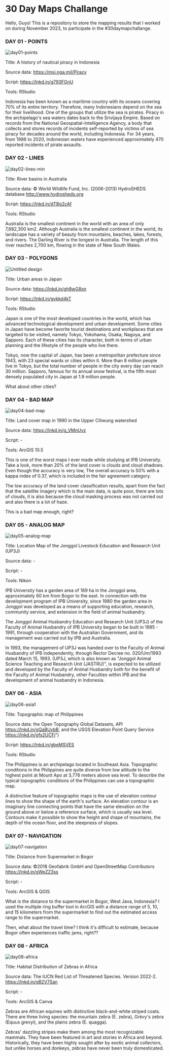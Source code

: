 # 30 Day Maps Challange
Hello, Guys! This is a repository to store the mapping results that I worked on during November 2023, to participate in the #30daymapchallange.

### **DAY 01 - POINTS** 
![day01-points](https://github.com/datoeltoel/30daymapchallange2023/assets/122730418/e7ccdd6b-48da-4750-bba4-48a4692520c5)

Title: A history of nautical piracy in Indonesia

Source data: https://msi.nga.mil/Piracy 

Script: https://lnkd.in/g793FGnU

Tools: RStudio

Indonesia has been known as a maritime country with its oceans covering 70% of its entire territory. Therefore, many Indonesians depend on the sea for their livelihood. One of the groups that utilize the sea is pirates. Piracy in the archipelago's sea waters dates back to the Srivijaya Empire. Based on records from the National Geospatial-Intelligence Agency, a body that collects and stores records of incidents self-reported by victims of sea piracy for decades around the world, including Indonesia. For 34 years, from 1986 to 2020, Indonesian waters have experienced approximately 470 reported incidents of pirate assaults.

### **DAY 02 - LINES** 
![day02-lines-min](https://github.com/datoeltoel/30daymapchallange2023/assets/122730418/8130343e-dcc5-4b65-9ddb-8a14863ff65e)

Title: River basins in Australia

Source data: © World Wildlife Fund, Inc. (2006-2013) HydroSHEDS database http://www.hydrosheds.org

Script: https://lnkd.in/dTBg2cAf

Tools: RStudio

Australia is the smallest continent in the world with an area of only 7,682,300 km2. Although Australia is the smallest continent in the world, its landscape has a variety of beauty from mountains, beaches, lakes, forests, and rivers. The Darling River is the longest in Australia. The length of this river reaches 2,700 km, flowing in the state of New South Wales.

### **DAY 03 - POLYGONS**
![Untitled design](https://github.com/datoeltoel/30daymapchallange2023/assets/122730418/526134af-6e6f-40b0-b635-a24cc43a7de2)

Title: Urban areas in Japan

Source data: https://lnkd.in/gh8wG8sn

Script: https://lnkd.in/gvkkd4kT

Tools: RStudio

Japan is one of the most developed countries in the world, which has advanced technological development and urban development. Some cities in Japan have become favorite tourist destinations and workplaces that are targeted to be visited, namely Tokyo, Yokohama, Osaka, Nagoya, and Sapporo. Each of these cities has its character, both in terms of urban planning and the lifestyle of the people who live there.

Tokyo, now the capital of Japan, has been a metropolitan prefecture since 1943, with 23 special wards or cities within it. More than 8 million people live in Tokyo, but the total number of people in the city every day can reach 30 million. Sapporo, famous for its annual snow festival, is the fifth most densely populated city in Japan at 1.9 million people.

What about other cities?

### **DAY 04 - BAD MAP**
![day04-bad-map](https://github.com/datoeltoel/30daymapchallange2023/assets/122730418/22b0e080-5e1a-45cc-bb93-511d6383b44a)

Title: Land cover map in 1990 in the Upper Ciliwung watershed

Source data: https://lnkd.in/g_VMnUvz

Script: -

Tools: ArcGIS 10.5

This is one of the worst maps I ever made while studying at IPB University. Take a look, more than 20% of the land cover is clouds and cloud shadows. Even though the accuracy is very low, The overall accuracy is 50% with a kappa index of 0.37, which is included in the fair agreement category. 

The low accuracy of the land cover classification results, apart from the fact that the satellite imagery which is the main data, is quite poor, there are lots of clouds, it is also because the cloud masking process was not carried out and also there is a lot of haze.

This is a bad map enough, right?

### **DAY 05 - ANALOG MAP**
![day05-analog-map](https://github.com/datoeltoel/30daymapchallange2023/assets/122730418/1fe5ea1b-4491-4995-8cf7-fce1f6c04074)

Title: Location Map of the Jonggol Livestock Education and Research Unit (UP3J) 

Source data: -

Script: -

Tools: Nikon 

IPB University has a garden area of 169 ha in the Jonggol area, approximately 60 km from Bogor to the east. In connection with the development program of IPB University, since 1980 the garden area in Jonggol was developed as a means of supporting education, research, community service, and extension in the field of animal husbandry. 

The Jonggol Animal Husbandry Education and Research Unit (UP3J) of the Faculty of Animal Husbandry of IPB University began to be built in 1985 - 1991, through cooperation with the Australian Government, and its management was carried out by IPB and Australia. 

In 1993, the management of UP3J was handed over to the Faculty of Animal Husbandry of IPB independently, through Rector Decree no. 020/Um/1993 dated March 15, 1993. (UP3J, which is also known as "Jonggol Animal Science Teaching and Research Unit (JASTRU)", is expected to be utilized and developed by the Faculty of Animal Husbandry both for the benefit of the Faculty of Animal Husbandry, other Faculties within IPB and the development of animal husbandry in Indonesia.

### **DAY 06 - ASIA**
![day06-asia1](https://github.com/datoeltoel/30daymapchallange2023/assets/122730418/e1de3b70-1393-4f21-804b-f8a75cd16d59)

Title: Topographic map of Philippines 

Source data: the Open Topography Global Datasets, API <https://lnkd.in/gQaBUybB>, and the USGS Elevation Point Query Service <https://lnkd.in/gfs2UCFj>")

Script: https://lnkd.in/gbeMSVES

Tools: RStudio

The Philippines is an archipelago located in Southeast Asia. Topographic conditions in the Philippines are quite diverse from low altitude to the highest point at Mount Apo at 3,776 meters above sea level. To describe the typical topographic conditions of the Philippines can use a topographic map. 

A distinctive feature of topographic maps is the use of elevation contour lines to show the shape of the earth's surface. An elevation contour is an imaginary line connecting points that have the same elevation on the ground above or below a reference surface, which is usually sea level. Contours make it possible to show the height and shape of mountains, the depth of the ocean floor, and the steepness of slopes.

### **DAY 07 - NAVIGATION**
![day07-navigation](https://github.com/datoeltoel/30daymapchallange2023/assets/122730418/3c6b259e-355e-4bc2-8422-c5e04ca69d07)

Title: Distance from Supermarket in Bogor

Source data: ©2018 Geofabrik GmbH and OpenStreetMap Contributors <https://lnkd.in/gWeZZ3ss>

Script: - 

Tools: ArcGIS & QGIS

What is the distance to the supermarket in Bogor, West Java, Indonesia? I used the multiple ring buffer tool in ArcGIS with a distance range of 5, 10, and 15 kilometers from the supermarket to find out the estimated access range to the supermarket.

Then, what about the travel time? I think it's difficult to estimate, because Bogor often experiences traffic jams, right?? 

### **DAY 08 - AFRICA**
![day08-africa](https://github.com/datoeltoel/30daymapchallange2023/assets/122730418/5fa57fe4-631b-4466-bd71-c2c5a38e55fe)

Title: Habitat Distribution of Zebras in Africa

Source data: The IUCN Red List of Threatened Species. Version 2022-2. <https://lnkd.in/gB2V7San>

Script: -

Tools: ArcGIS & Canva

Zebras are African equines with distinctive black-and-white striped coats. There are three living species: the mountain zebra (E. zebra), Grévy's zebra (Equus grevyi), and the plains zebra (E. quagga).

Zebras' dazzling stripes make them among the most recognizable mammals. They have been featured in art and stories in Africa and beyond. Historically, they have been highly sought after by exotic animal collectors, but unlike horses and donkeys, zebras have never been truly domesticated.
